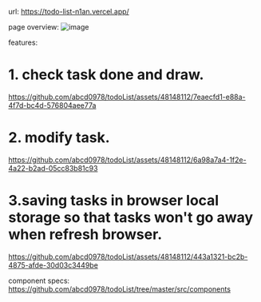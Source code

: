url: https://todo-list-n1an.vercel.app/

page overview:
![image](https://github.com/abcd0978/todoList/assets/48148112/0976aa60-8292-46d5-8064-9a1b2b35fff7)


features:

# 1. check task done and draw.

https://github.com/abcd0978/todoList/assets/48148112/7eaecfd1-e88a-4f7d-bc4d-576804aee77a

# 2. modify task.

https://github.com/abcd0978/todoList/assets/48148112/6a98a7a4-1f2e-4a22-b2ad-05cc83b81c93

# 3.saving tasks in browser local storage so that tasks won't go away when refresh browser.

https://github.com/abcd0978/todoList/assets/48148112/443a1321-bc2b-4875-afde-30d03c3449be


component specs: https://github.com/abcd0978/todoList/tree/master/src/components
